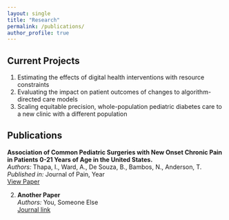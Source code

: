 ```yaml
---
layout: single
title: "Research"
permalink: /publications/
author_profile: true
---
```

## Current Projects
1. Estimating the effects of digital health interventions with resource constraints
2. Evaluating the impact on patient outcomes of changes to algorithm-directed care models
3. Scaling equitable precision, whole-population pediatric diabetes care to a new clinic with a different population

## Publications

**Association of Common Pediatric Surgeries with New Onset Chronic Pain in Patients 0-21 Years of Age in the United States.**  
   *Authors:* Thapa, I., Ward, A., De Souza, B., Bambos, N., Anderson, T.   
   *Published in:* Journal of Pain, Year  
   [View Paper](https://external-journal-website.org/paper123)

2. **Another Paper**  
   *Authors:* You, Someone Else  
   [Journal link](https://journalsite.com/issue12/paper456)
